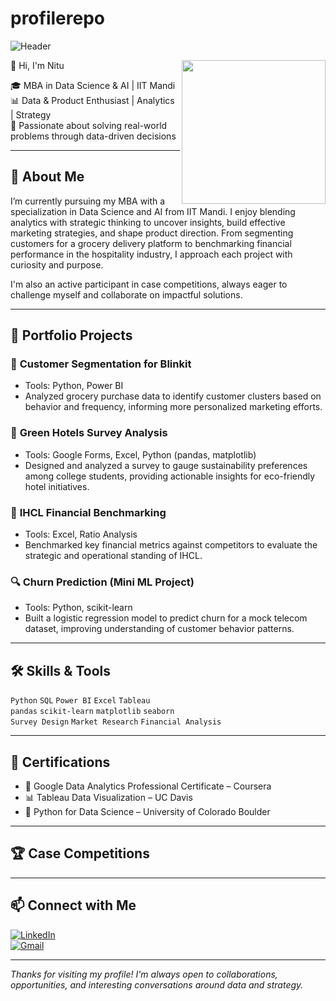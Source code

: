 # profilerepo
![Header](https://capsule-render.vercel.app/api?type=waving&color=0:6e7fdc,100:52c4c4&height=180&section=header&text=Hi%20there%20👋%20I'm%20Nitu!&fontSize=28&fontAlign=center&fontColor=ffffff)

<img align="right" src="https://i.pinimg.com/originals/18/83/8f/18838fc1dba880d7e625184fe75e76c2.gif" width="230"/>


 👋 Hi, I'm Nitu

🎓 MBA in Data Science & AI | IIT Mandi  
📊 Data & Product Enthusiast | Analytics | Strategy  
🚀 Passionate about solving real-world problems through data-driven decisions

---

## 🧠 About Me

I’m currently pursuing my MBA with a specialization in Data Science and AI from IIT Mandi. I enjoy blending analytics with strategic thinking to uncover insights, build effective marketing strategies, and shape product direction. From segmenting customers for a grocery delivery platform to benchmarking financial performance in the hospitality industry, I approach each project with curiosity and purpose.

I'm also an active participant in case competitions, always eager to challenge myself and collaborate on impactful solutions.

---

## 💼 Portfolio Projects

### 🛒 **Customer Segmentation for Blinkit**
- Tools: Python, Power BI
- Analyzed grocery purchase data to identify customer clusters based on behavior and frequency, informing more personalized marketing efforts.

### 🌱 **Green Hotels Survey Analysis**
- Tools: Google Forms, Excel, Python (pandas, matplotlib)
- Designed and analyzed a survey to gauge sustainability preferences among college students, providing actionable insights for eco-friendly hotel initiatives.

### 🏨 **IHCL Financial Benchmarking**
- Tools: Excel, Ratio Analysis
- Benchmarked key financial metrics against competitors to evaluate the strategic and operational standing of IHCL.

### 🔍 **Churn Prediction (Mini ML Project)**
- Tools: Python, scikit-learn
- Built a logistic regression model to predict churn for a mock telecom dataset, improving understanding of customer behavior patterns.

---

## 🛠 Skills & Tools

`Python` `SQL` `Power BI` `Excel` `Tableau`  
`pandas` `scikit-learn` `matplotlib` `seaborn`  
`Survey Design` `Market Research` `Financial Analysis`

---

## 🏅 Certifications

- 🧠 Google Data Analytics Professional Certificate – Coursera  
- 📊 Tableau Data Visualization – UC Davis  
- 🐍 Python for Data Science – University of Colorado Boulder

---

## 🏆 Case Competitions
---

## 📫 Connect with Me

[![LinkedIn](https://img.shields.io/badge/LinkedIn-blue?logo=linkedin)](https://linkedin.com/in/yourname)  
[![Gmail](https://img.shields.io/badge/Gmail-red?logo=gmail)](mailto:your.email@example.com)

---

*Thanks for visiting my profile! I'm always open to collaborations, opportunities, and interesting conversations around data and strategy.*


